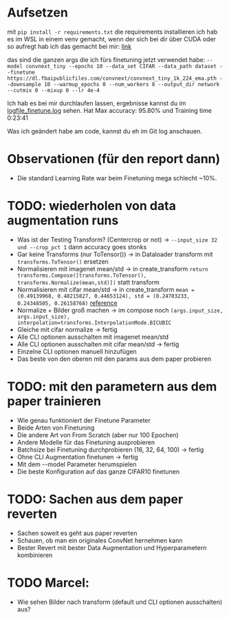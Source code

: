 # Aufsetzen

mit `pip install -r requirements.txt` die requirements installieren
ich hab es im WSL in einem venv gemacht, wenn der sich bei dir über CUDA oder so aufregt hab ich das gemacht bei mir: [link](https://github.com/microsoft/WSL/issues/5663#issuecomment-1068499676)

das sind die ganzen args die ich fürs finetuning jetzt verwendet habe:
`--model convnext_tiny
--epochs 10
--data_set CIFAR
--data_path dataset
--finetune https://dl.fbaipublicfiles.com/convnext/convnext_tiny_1k_224_ema.pth
--downsample 10
--warmup_epochs 0
--num_workers 8
--output_dir
network
--cutmix 0
--mixup 0
--lr 4e-4`

Ich hab es bei mir durchlaufen lassen, ergebnisse kannst du im [logfile_finetune.log](logfile_finetune.log) sehen. Hat Max accuracy: 95.80%
und Training time 0:23:41

Was ich geändert habe am code, kannst du eh im Git log anschauen.

# Observationen (für den report dann)
* Die standard Learning Rate war beim Finetuning mega schlecht ~10%.

# TODO: wiederholen von data augmentation runs
* Was ist der Testing Transform? (Centercrop or not) -> `--input_size 32 und --crop_pct 1` dann accuracy goes stonks
* Gar keine Transforms (nur ToTensor()) -> in Dataloader transform mit `transforms.ToTensor()` ersetzen
* Normalisieren mit imagenet mean/std -> in create_transform `return transforms.Compose([transforms.ToTensor(), transforms.Normalize(mean,std)])` statt transform
* Normalisieren mit cifar mean/std -> in create_transform `mean = (0.49139968, 0.48215827, 0.44653124), std = (0.24703233, 0.24348505, 0.26158768)` [reference](https://stackoverflow.com/questions/66678052/how-to-calculate-the-mean-and-the-std-of-cifar10-data)
* Normalize + Bilder groß machen -> im compose noch `(args.input_size, args.input_size), interpolation=transforms.InterpolationMode.BICUBIC`
* Gleiche mit cifar normalize -> fertig
* Alle CLI optionen ausschalten mit imagenet mean/std 
* Alle CLI optionen ausschalten mit cifar mean/std -> fertig
* Einzelne CLI optionen manuell hinzufügen
* Das beste von den oberen mit den params aus dem paper probieren

# TODO: mit den parametern aus dem paper trainieren
* Wie genau funktioniert der Finetune Parameter
* Beide Arten von Finetuning
* Die andere Art von From Scratch (aber nur 100 Epochen)
* Andere Modelle für das Finetuning ausprobieren
* Batchsize bei Finetuning durchprobieren (16, 32, 64, 100) -> fertig
* Ohne CLI Augmentation finetunen -> fertig
* Mit dem --model Parameter herumspielen
* Die beste Konfiguration auf das ganze CIFAR10 finetunen

# TODO: Sachen aus dem paper reverten
* Sachen soweit es geht aus paper reverten
* Schauen, ob man ein originales ConvNet hernehmen kann
* Bester Revert mit bester Data Augmentation und Hyperparametern kombinieren

# TODO Marcel: 
* Wie sehen Bilder nach transform (default und CLI optionen ausschalten) aus?